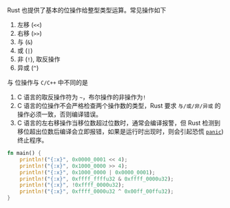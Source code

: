 
Rust 也提供了基本的位操作给整型类型运算。常见操作如下
1. 左移 (`<<`)
2. 右移 (`>>`)
3. 与 (`&`)
4. 或 (`|`)
5. 非 (`!`), 取反操作
6. 异或 (`^`)

与 位操作与 `C/C++` 中不同的是
1. C 语言的取反操作符为 `~`，布尔操作的非操作为`!`
2. C 语言的位操作不会严格检查两个操作数的类型，Rust 要求 `与/或/非/异或` 的操作必须一致，否则编译错误。
3. C 语言的左右移操作当移位数超过位数时，通常会编译报警，但 Rust 检测到移位超出位数后编译会立即报错，如果是运行时出现时，则会引起恐慌 [`panic`](https://effective-rust.com/panic.html)) 终止程序。
``` rust
fn main() {
    println!("{:x}", 0x0000_0001 << 4);
    println!("{:x}", 0x1000_0000 >> 4);
    println!("{:x}", 0x1000_0000 | 0x0000_0001);
    println!("{:x}", 0xffff_ffffu32 & 0xffff_0000u32);
    println!("{:x}", !0xffff_0000u32);
    println!("{:x}", 0xffff_0000u32 ^ 0x00ff_00ffu32);
}
```